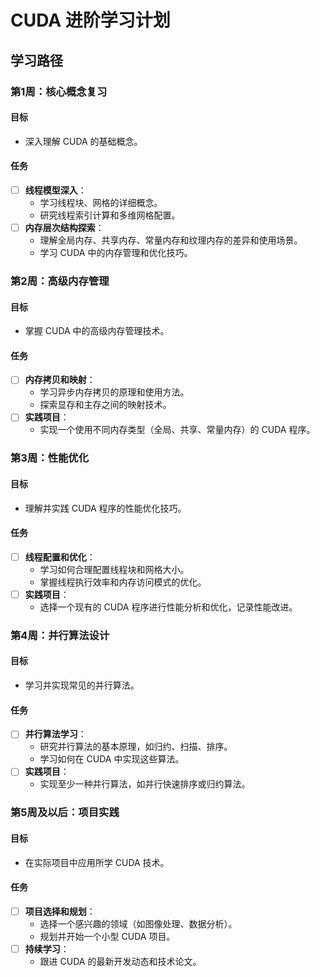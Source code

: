 # CUDA 进阶学习计划


## 学习路径

### 第1周：核心概念复习
#### 目标
- 深入理解 CUDA 的基础概念。

#### 任务
- [ ] **线程模型深入**：
  - 学习线程块、网格的详细概念。
  - 研究线程索引计算和多维网格配置。
- [ ] **内存层次结构探索**：
  - 理解全局内存、共享内存、常量内存和纹理内存的差异和使用场景。
  - 学习 CUDA 中的内存管理和优化技巧。

### 第2周：高级内存管理
#### 目标
- 掌握 CUDA 中的高级内存管理技术。

#### 任务
- [ ] **内存拷贝和映射**：
  - 学习异步内存拷贝的原理和使用方法。
  - 探索显存和主存之间的映射技术。
- [ ] **实践项目**：
  - 实现一个使用不同内存类型（全局、共享、常量内存）的 CUDA 程序。

### 第3周：性能优化
#### 目标
- 理解并实践 CUDA 程序的性能优化技巧。

#### 任务
- [ ] **线程配置和优化**：
  - 学习如何合理配置线程块和网格大小。
  - 掌握线程执行效率和内存访问模式的优化。
- [ ] **实践项目**：
  - 选择一个现有的 CUDA 程序进行性能分析和优化，记录性能改进。

### 第4周：并行算法设计
#### 目标
- 学习并实现常见的并行算法。

#### 任务
- [ ] **并行算法学习**：
  - 研究并行算法的基本原理，如归约、扫描、排序。
  - 学习如何在 CUDA 中实现这些算法。
- [ ] **实践项目**：
  - 实现至少一种并行算法，如并行快速排序或归约算法。

### 第5周及以后：项目实践
#### 目标
- 在实际项目中应用所学 CUDA 技术。

#### 任务
- [ ] **项目选择和规划**：
  - 选择一个感兴趣的领域（如图像处理、数据分析）。
  - 规划并开始一个小型 CUDA 项目。
- [ ] **持续学习**：
  - 跟进 CUDA 的最新开发动态和技术论文。


